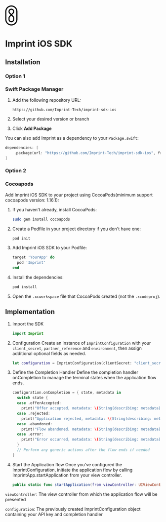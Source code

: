<p>
  <img src="assets/imprintLogoSmall.png" alt="Imprint Logo" width="40px">
</p>

# Imprint iOS SDK

## Installation

### Option 1

### Swift Package Manager

1. Add the following repository URL:
   
   ```
   https://github.com/Imprint-Tech/imprint-sdk-ios
   ```
2. Select your desired version or branch
3. Click **Add Package**

You can also add Imprint as a dependency to your `Package.swift`:

```swift
dependencies: [
    .package(url: "https://github.com/Imprint-Tech/imprint-sdk-ios", from: "0.1.6")
]
```

### Option 2
### Cocoapods
Add Imprint iOS SDK to your project using CocoaPods(minimum support cocoapods version: 1.16.1):

1. If you haven't already, install CocoaPods:

   ```bash
   sudo gem install cocoapods
   ```

2. Create a Podfile in your project directory if you don't have one:

   ```bash
   pod init
   ```

3. Add Imprint iOS SDK to your Podfile:

    ```ruby
   target 'YourApp' do
      pod 'Imprint'   
   end
   ```

4. Install the dependencies:

    ```bash
   pod install
   ```

5. Open the `.xcworkspace` file that CocoaPods created (not the `.xcodeproj`).


## Implementation
1. Import the SDK

    ```swift
    import Imprint
    ```

2. Configuration
Create an instance of `ImprintConfiguration` with your `client_secret`, `partner_reference` and `environment`, then assign additional optional fields as needed.

    ```swift
    let configuration = ImprintConfiguration(clientSecret: "client_secret", partnerReference: "partner_reference", environment: .sandbox)
    ```

3. Define the Completion Handler
Define the completion handler onCompletion to manage the terminal states when the application flow ends.

    ```swift
    configuration.onCompletion = { state, metadata in
      switch state {
      case .offerAccepted:
        print("Offer accepted, metadata: \(String(describing: metadata))")
      case .rejected:
        print("Application rejected, metadata: \(String(describing: metadata))")
      case .abandoned:
        print("Flow abandoned, metadata: \(String(describing: metadata))")
      case .error:
        print("Error occurred, metadata: \(String(describing: metadata))")
      }
      // Perform any generic actions after the flow ends if needed
    }
    ```

4. Start the Application flow
Once you’ve configured the ImprintConfiguration, initiate the application flow by calling ImprintApp.startApplication from your view controller.
    
    ```swift
    public static func startApplication(from viewController: UIViewController, configuration: ImprintConfiguration)
    ```
    
    
`viewController`: The view controller from which the application flow will be presented

`configuration`: The previously created ImprintConfiguration object containing your API key and completion handler